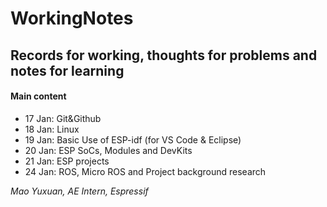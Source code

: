 # WorkingNotes
## Records for working, thoughts for problems and notes for learning

#### Main content

* 17 Jan: Git&Github
* 18 Jan: Linux
* 19 Jan: Basic Use of ESP-idf (for VS Code & Eclipse)
* 20 Jan: ESP SoCs, Modules and DevKits
* 21 Jan: ESP projects
* 24 Jan: ROS, Micro ROS and Project background research



*Mao Yuxuan, AE Intern, Espressif*  


